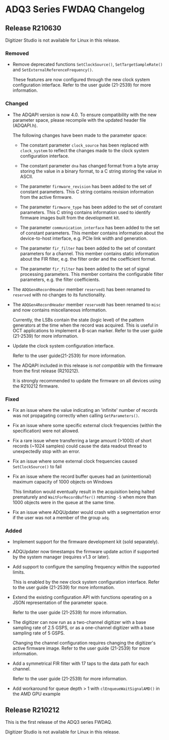# ADQ3 Series FWDAQ Changelog

## Release R210630

Digitizer Studio is not available for Linux in this release.

### Removed

- Remove deprecated functions `SetClockSource()`, `SetTargetSampleRate()` and
  `SetExternalReferenceFrequency()`.

  These features are now configured through the new clock system configuration interface. Refer to the
  user guide (21-2539) for more information.

### Changed

- The ADQAPI version is now 4.0. To ensure compatibility with the new parameter space, please
  recompile with the updated header file (ADQAPI.h).

  The following changes have been made to the parameter space:

  - The constant parameter `clock_source` has been replaced with `clock_system` to reflect the
  changes made to the clock system configuration interface.

  - The constant parameter `dna` has changed format from a byte array storing the value in a binary
  format, to a C string storing the value in ASCII.

  - The parameter `firmware_revision` has been added to the set of constant parameters. This C
  string contains revision information from the active firmware.

  - The parameter `firmware_type` has been added to the set of constant parameters. This C string
  contains information used to identify firmware images built from the development kit.

  - The parameter `communication_interface` has been added to the set of constant parameters. This
  member contains information about the device-to-host interface, e.g. PCIe link width and
  generation.

  - The parameter `fir_filter` has been added to the set of constant parameters for a channel. This
  member contains static information about the FIR filter, e.g. the filter order and the coefficient
  format.

  - The parameter `fir_filter` has been added to the set of signal processing parameters. This
  member contains the configurable filter parameters, e.g. the filter coefficients.

- The `ADQGen4RecordHeader` member `reserved1` has been renamed to `reserved` with no changes to its
  functionality.

- The `ADQGen4RecordHeader` member `reserved0` has been renamed to `misc` and now contains
  miscellaneous information.

  Currently, the LSBs contain the state (logic level) of the pattern generators at the time when the
  record was acquired. This is useful in OCT applications to implement a B-scan marker. Refer to the
  user guide (21-2539) for more information.

- Update the clock system configuration interface.

  Refer to the user guide(21-2539) for more information.

- The ADQAPI included in this release is *not compatible* with the firmware from the first release
  (R210212).

  It is strongly recommended to update the firmware on all devices using the R210212 firmware.

### Fixed

- Fix an issue where the value indicating an 'infinite' number of records was not propagating
  correctly when calling `GetParameters()`.

- Fix an issue where some specific external clock frequencies (within the specification) were not
  allowed.

- Fix a rare issue where transferring a large amount (>1000) of short records (~1024 samples) could
  cause the data readout thread to unexpectedly stop with an error.

- Fix an issue where some external clock frequencies caused `SetClockSource()` to fail

- Fix an issue where the record buffer queues had an (unintentional) maximum capacity of 1000 objects
  on Windows

  This limitation would eventually result in the acquisition being halted prematurely and
  `WaitForRecordBuffer()` returning `-5` when more than 1000 objects were in the queue at the same
  time.

- Fix an issue where ADQUpdater would crash with a segmentation error if the user was not a member of
  the group `adq`.

### Added

- Implement support for the firmware development kit (sold separately).

- ADQUpdater now timestamps the firmware update action if supported by the system manager (requires
  v1.3 or later).

- Add support to configure the sampling frequency within the supported limits.

  This is enabled by the new clock system configuration interface. Refer to the user guide (21-2539)
  for more information.

- Extend the existing configuration API with functions operating on a JSON representation of the
  parameter space.

  Refer to the user guide (21-2539) for more information.

- The digitizer can now run as a two-channel digitizer with a base sampling rate of 2.5 GSPS, or as a
  one-channel digitizer with a base sampling rate of 5 GSPS.

  Changing the channel configuration requires changing the digitizer's active firmware image. Refer to
  the user guide (21-2539) for more information.

- Add a symmetrical FIR filter with 17 taps to the data path for each channel.

  Refer to the user guide (21-2539) for more information.

- Add workaround for queue depth > 1 with `clEnqueueWaitSignalAMD()` in the AMD GPU example

## Release R210212

This is the first release of the ADQ3 series FWDAQ.

Digitizer Studio is not available for Linux in this release.
